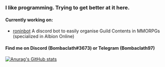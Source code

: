 ### I like programming. Trying to get better at it here.

#### Currently working on:
- [roninbot](https://github.com/Bombaclath97/roninbot) A discord bot to easily organise Guild Contents in MMORPGs (specialized in Albion Online)

#### Find me on Discord (Bombaclath#3673) or Telegram (Bombaclath97)

[![Anurag's GitHub stats](https://github-readme-stats.vercel.app/api?username=Bombaclath97)](https://github.com/anuraghazra/github-readme-stats)


<!--
**Bombaclath97/Bombaclath97** is a ✨ _special_ ✨ repository because its `README.md` (this file) appears on your GitHub profile.

Here are some ideas to get you started:

- 🔭 I’m currently working on ...
- 🌱 I’m currently learning ...
- 👯 I’m looking to collaborate on ...
- 🤔 I’m looking for help with ...
- 💬 Ask me about ...
- 📫 How to reach me: ...
- 😄 Pronouns: ...
- ⚡ Fun fact: ...
-->
